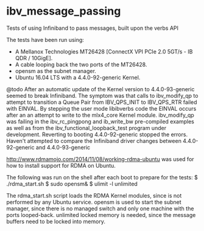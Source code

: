 # ibv_message_passing
Tests of using Infiniband to pass messages, built upon the verbs API

The tests have been run using:
- A Mellanox Technologies MT26428 [ConnectX VPI PCIe 2.0 5GT/s - IB QDR / 10GigE].
- A cable looping back the two ports of the MT26428.
- opensm as the subnet manager.
- Ubuntu 16.04 LTS with a 4.4.0-92-generic Kernel.

@todo After an automatic update of the Kernel version to 4.4.0-93-generic seemed to break Infiniband.
The symptom was that calls to ibv_modify_qp to attempt to transition a Queue Pair from IBV_QPS_INIT to IBV_QPS_RTR failed with EINVAL.
By stepping the user mode libibverbs code the EINVAL occurs after an an attempt to write to the mlx4_core Kernel module.
ibv_modify_qp was failing in the ibv_rc_pingpong and ib_write_bw pre-compiled examples as well as from the ibv_functional_loopback_test program under development.
Reverting to booting 4.4.0-92-generic stopped the errors. Haven't attempted to compare the Infiniband driver changes between 4.4.0-92-generic and 4.4.0-93-generic

http://www.rdmamojo.com/2014/11/08/working-rdma-ubuntu was used for how to install support for RDMA on Ubuntu.

The following was run on the shell after each boot to prepare for the tests:
$ ./rdma_start.sh
$ sudo opensm&
$ ulimit -l unlimited

The rdma_start.sh script loads the RDMA Kernel modules, since is not performed by any Ubuntu service.
opensm is used to start the subnet manager, since there is no managed switch and only one machine with the ports looped-back.
unlimited locked memory is needed, since the message buffers need to be locked into memory.

